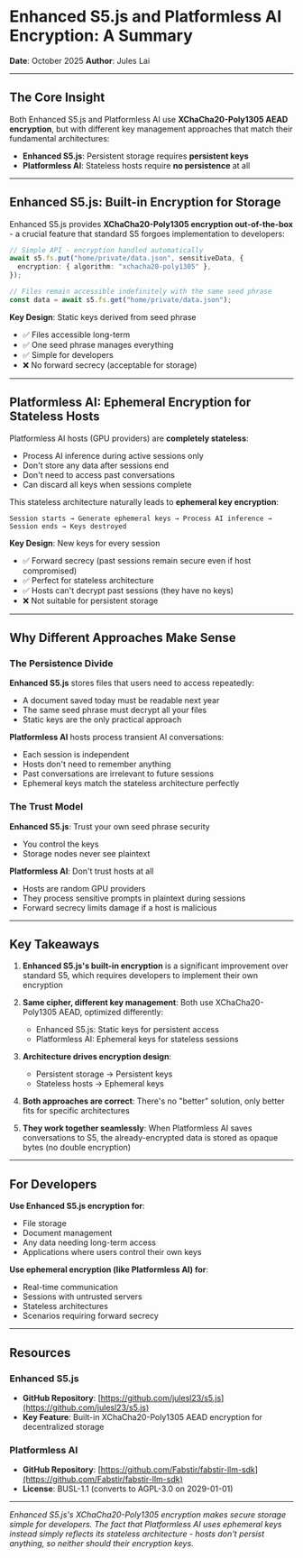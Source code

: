 # Enhanced S5.js and Platformless AI Encryption: A Summary

**Date**: October 2025
**Author**: Jules Lai

---

## The Core Insight

Both Enhanced S5.js and Platformless AI use **XChaCha20-Poly1305 AEAD encryption**, but with different key management approaches that match their fundamental architectures:

- **Enhanced S5.js**: Persistent storage requires **persistent keys**
- **Platformless AI**: Stateless hosts require **no persistence** at all

---

## Enhanced S5.js: Built-in Encryption for Storage

Enhanced S5.js provides **XChaCha20-Poly1305 encryption out-of-the-box** - a crucial feature that standard S5 forgoes implementation to developers:

```typescript
// Simple API - encryption handled automatically
await s5.fs.put("home/private/data.json", sensitiveData, {
  encryption: { algorithm: "xchacha20-poly1305" },
});

// Files remain accessible indefinitely with the same seed phrase
const data = await s5.fs.get("home/private/data.json");
```

**Key Design**: Static keys derived from seed phrase

- ✅ Files accessible long-term
- ✅ One seed phrase manages everything
- ✅ Simple for developers
- ❌ No forward secrecy (acceptable for storage)

---

## Platformless AI: Ephemeral Encryption for Stateless Hosts

Platformless AI hosts (GPU providers) are **completely stateless**:

- Process AI inference during active sessions only
- Don't store any data after sessions end
- Don't need to access past conversations
- Can discard all keys when sessions complete

This stateless architecture naturally leads to **ephemeral key encryption**:

```
Session starts → Generate ephemeral keys → Process AI inference → Session ends → Keys destroyed
```

**Key Design**: New keys for every session

- ✅ Forward secrecy (past sessions remain secure even if host compromised)
- ✅ Perfect for stateless architecture
- ✅ Hosts can't decrypt past sessions (they have no keys)
- ❌ Not suitable for persistent storage

---

## Why Different Approaches Make Sense

### The Persistence Divide

**Enhanced S5.js** stores files that users need to access repeatedly:

- A document saved today must be readable next year
- The same seed phrase must decrypt all your files
- Static keys are the only practical approach

**Platformless AI** hosts process transient AI conversations:

- Each session is independent
- Hosts don't need to remember anything
- Past conversations are irrelevant to future sessions
- Ephemeral keys match the stateless architecture perfectly

### The Trust Model

**Enhanced S5.js**: Trust your own seed phrase security

- You control the keys
- Storage nodes never see plaintext

**Platformless AI**: Don't trust hosts at all

- Hosts are random GPU providers
- They process sensitive prompts in plaintext during sessions
- Forward secrecy limits damage if a host is malicious

---

## Key Takeaways

1. **Enhanced S5.js's built-in encryption** is a significant improvement over standard S5, which requires developers to implement their own encryption

2. **Same cipher, different key management**: Both use XChaCha20-Poly1305 AEAD, optimized differently:

   - Enhanced S5.js: Static keys for persistent access
   - Platformless AI: Ephemeral keys for stateless sessions

3. **Architecture drives encryption design**:

   - Persistent storage → Persistent keys
   - Stateless hosts → Ephemeral keys

4. **Both approaches are correct**: There's no "better" solution, only better fits for specific architectures

5. **They work together seamlessly**: When Platformless AI saves conversations to S5, the already-encrypted data is stored as opaque bytes (no double encryption)

---

## For Developers

**Use Enhanced S5.js encryption for**:

- File storage
- Document management
- Any data needing long-term access
- Applications where users control their own keys

**Use ephemeral encryption (like Platformless AI) for**:

- Real-time communication
- Sessions with untrusted servers
- Stateless architectures
- Scenarios requiring forward secrecy

---

## Resources

### Enhanced S5.js
- **GitHub Repository**: [https://github.com/julesl23/s5.js](https://github.com/julesl23/s5.js)
- **Key Feature**: Built-in XChaCha20-Poly1305 AEAD encryption for decentralized storage

### Platformless AI
- **GitHub Repository**: [https://github.com/Fabstir/fabstir-llm-sdk](https://github.com/Fabstir/fabstir-llm-sdk)
- **License**: BUSL-1.1 (converts to AGPL-3.0 on 2029-01-01)

---

_Enhanced S5.js's XChaCha20-Poly1305 encryption makes secure storage simple for developers. The fact that Platformless AI uses ephemeral keys instead simply reflects its stateless architecture - hosts don't persist anything, so neither should their encryption keys._
